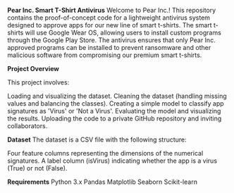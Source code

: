 **Pear Inc. Smart T-Shirt Antivirus**
Welcome to Pear Inc.! This repository contains the proof-of-concept code for a lightweight antivirus system designed to approve apps for our new line of smart t-shirts. The smart t-shirts will use Google Wear OS, allowing users to install custom programs through the Google Play Store. The antivirus ensures that only Pear Inc. approved programs can be installed to prevent ransomware and other malicious software from compromising our premium smart t-shirts.

**Project Overview**

This project involves:

Loading and visualizing the dataset.
Cleaning the dataset (handling missing values and balancing the classes).
Creating a simple model to classify app signatures as 'Virus' or 'Not a Virus'.
Evaluating the model and visualizing the results.
Uploading the code to a private GitHub repository and inviting collaborators.

**Dataset**
The dataset is a CSV file with the following structure:

Four feature columns representing the dimensions of the numerical signatures.
A label column (isVirus) indicating whether the app is a virus (True) or not (False).


**Requirements**
Python 3.x
Pandas
Matplotlib
Seaborn
Scikit-learn
